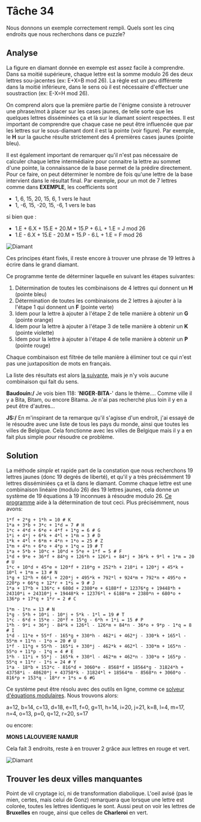 # Tâche 34

Nous donnons un exemple correctement rempli. Quels sont les cinq endroits que nous recherchons
dans ce puzzle?


## Analyse

La figure en diamant donnée en exemple est assez facile à comprendre. Dans sa moitié supérieure, chaque lettre est la somme modulo 26 des deux lettres sou-jacentes (ex: E+X=B mod 26). La règle est un peu différente dans la moitié inférieure, dans le sens où il est nécessaire d'effectuer une soustraction (ex: E-X=H mod 26).

On comprend alors que la première partie de l'énigme consiste à retrouver une phrase/mot à placer sur les cases jaunes, de telle sorte que les quelques lettres disséminées ça et là sur le diamant soient respectées. Il est important de comprendre que chaque case ne peut être influencée que par les lettres sur le sous-diamant dont il est la pointe (voir figure). Par exemple, le **H** sur la gauche résulte strictement des 4 premières cases jaunes (pointe bleu).

Il est également important de remarquer qu'il n'est pas nécessaire de calculer chaque lettre intermédiaire pour connaitre la lettre au sommet d'une pointe, la connaissance de la base permet de la prédire directement. Pour ce faire, on peut déterminer le nombre de fois qu'une lettre de la base intervient dans le résultat final. Par exemple, pour un mot de 7 lettres comme dans **EXEMPLE**, les coefficients sont 

* 1, 6, 15, 20, 15, 6, 1 vers le haut
* 1, -6, 15, -20, 15, -6, 1 vers le bas

si bien que :

* 1.E + 6.X + 15.E + 20.M + 15.P + 6.L + 1.E = J mod 26
* 1.E - 6.X + 15.E - 20.M + 15.P - 6.L + 1.E = F mod 26

![Diamant](34-Diamant.jpg)


Ces principes étant fixés, il reste encore à trouver une phrase de 19 lettres à écrire dans le grand diamant.

Ce programme tente de déterminer laquelle en suivant les étapes suivantes:

1. Détermination de toutes les combinaisons de 4 lettres qui donnent un **H** (pointe bleu)
2. Détermination de toutes les combinaisons de 2 lettres à ajouter à la l'étape 1 qui donnent un **F** (pointe verte)
3. Idem pour la lettre à ajouter à l'étape 2 de telle manière à obtenir un **G** (pointe orange)
4. Idem pour la lettre à ajouter à l'étape 3 de telle manière à obtenir un **K** (pointe violette)
5. Idem pour la lettre à ajouter à l'étape 4 de telle manière à obtenir un **P** (pointe rouge)

Chaque combinaison est filtrée de telle manière à éliminer tout ce qui n'est pas une juxtaposition de mots en français.

La liste des résultats est alors [la suivante](34-Candidates.txt), mais je n'y vois aucune combinaison qui fait du sens.

**Baudouin:/** Je vois bien 118: '**NIGER**-**BITA**-' dans le thème.... Comme ville il y a Bita, Bitam, ou encore Bitama. Je n'ai pas recherché plus loin il y en a peut être d'autres... 

**JS:/** En m'inspirant de ta remarque qu'il s'agisse d'un endroit, j'ai essayé de le résoudre avec une liste de tous les pays du monde, ainsi que toutes les villes de Belgique. Cela fonctionne avec les villes de Belgique mais il y a en fait plus simple pour résoudre ce problème.

## Solution

La méthode *simple* et rapide part de la constation que nous recherchons 19 lettres jaunes (donc 19 degrés de liberté), et qu'il y a très précisémment 19 lettres disséminiées ça et là dans le diamant. Comme chaque lettre est une combinaison linéaire (modulo 26) des 19 lettres jaunes, cela donne un système de 19 équations à 19 inconnues à résoudre modulo 26. [Ce programme](./../code/P34.py) aide à la détermination de tout ceci. Plus précisémment, nous avons:

```
1*f + 2*g + 1*h = 10 # K
1*a + 3*b + 3*c + 1*d = 7 # H
1*c + 4*d + 6*e + 4*f + 1*g = 6 # G
1*i + 4*j + 6*k + 4*l + 1*m = 3 # D
1*k + 4*l + 6*m + 4*n + 1*o = 25 # Z
1*m + 4*n + 6*o + 4*p + 1*q = 19 # T
1*a + 5*b + 10*c + 10*d + 5*e + 1*f = 5 # F
1*d + 9*e + 36*f + 84*g + 126*h + 126*i + 84*j + 36*k + 9*l + 1*m = 20 # U
1*c + 10*d + 45*e + 120*f + 210*g + 252*h + 210*i + 120*j + 45*k + 10*l + 1*m = 13 # N
1*g + 12*h + 66*i + 220*j + 495*k + 792*l + 924*m + 792*n + 495*o + 220*p + 66*q + 12*r + 1*s = 9 # J
1*a + 17*b + 136*c + 680d + 2380*e + 6188*f + 12376*g + 19448*h + 24310*i + 24310*j + 19448*k + 12376*l + 6188*m + 2380*n + 680*o + 136*p + 17*q + 1*r = 2 # C

1*m - 1*n = 13 # N
1*g - 5*h + 10*i - 10*j + 5*k - 1*l = 19 # T
1*c - 6*d + 15*e - 20*f + 15*g - 6*h + 1*i = 15 # P
1*h - 9*i + 36*j - 84*k + 126*l - 126*m + 84*n - 36*o + 9*p - 1*q = 8 # I
1*d - 11*e + 55*f - 165*g + 330*h - 462*i + 462*j - 330*k + 165*l - 55*m + 11*n - 1*o = 20 # U
1*f - 11*g + 55*h - 165*i + 330*j - 462*k + 462*l - 330*m + 165*n - 55*o + 11*p - 1*q = 4 # E
1*h - 11*i + 55*j - 165*k + 330*l - 462*m + 462*n - 330*o + 165*p - 55*q + 11*r - 1*s = 24 # Y
1*a - 18*b + 153*c - 816*d + 3060*e - 8568*f + 18564*g - 31824*h + 43758*i - 48620*j + 43758*k - 31824*l + 18564*m - 8568*n + 3060*o - 816*p + 153*q - 18*r + 1*s = 6 #G
```

Ce système peut être résolu avec des outils en ligne, comme ce [solveur d'équations modulaires](https://www.dcode.fr/solveur-equation-modulaire). Nous trouvons alors:

a=12, b=14, c=13, d=18, e=11, f=0, g=11, h=14, i=20, j=21, k=8, l=4, m=17, n=4, o=13, p=0, q=12, r=20, s=17

ou encore:

**MONS LALOUVIERE NAMUR**

Cela fait 3 endroits, reste à en trouver 2 grâce aux lettres en rouge et vert.

![Diamant](34-DiamantSolution.jpg)

## Trouver les deux villes manquantes

Point de vil cryptage ici, ni de transformation diabolique. L'oeil avisé (pas le mien, certes, mais celui de Gonz) remarquera que lorsque une lettre est colorée, toutes les lettres identiques le sont. Aussi peut on voir les lettres de **Bruxelles** en rouge, ainsi que celles de **Charleroi** en vert.
